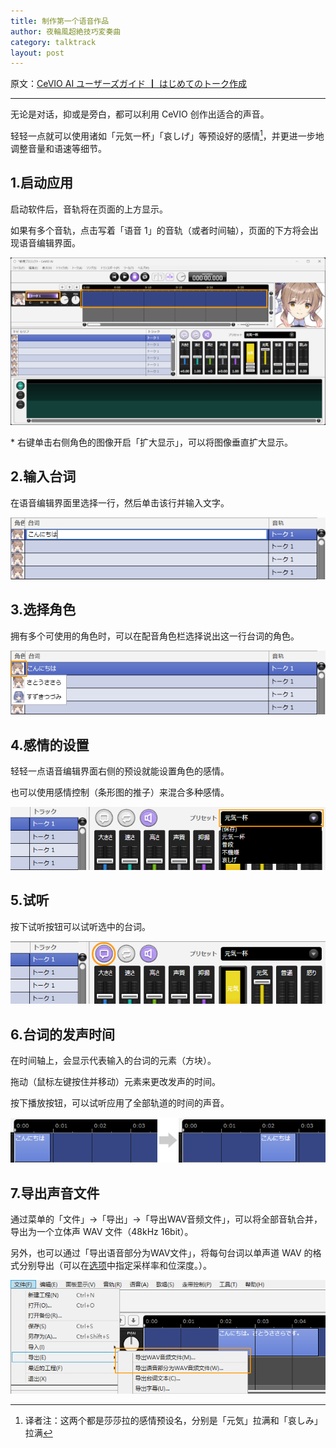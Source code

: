 ```yaml
---
title: 制作第一个语音作品
author: 夜輪風超絶技巧変奏曲
category: talktrack
layout: post
---
```

原文：[CeVIO AI ユーザーズガイド ┃ はじめてのトーク作成](https://cevio.jp/guide/cevio_ai/tutorial_talk/)

---

无论是对话，抑或是旁白，都可以利用 CeVIO 创作出适合的声音。

轻轻一点就可以使用诸如「元気一杯」「哀しげ」等预设好的感情[^1]，并更进一步地调整音量和语速等细节。

## 1.启动应用

启动软件后，音轨将在页面的上方显示。

如果有多个音轨，点击写着「语音 1」的音轨（或者时间轴），页面的下方将会出现语音编辑界面。

![interface](images/tutorial_talk_1.png)

\* 右键单击右侧角色的图像开启「扩大显示」，可以将图像垂直扩大显示。

## 2.输入台词

在语音编辑界面里选择一行，然后单击该行并输入文字。

![input text](images/tutorial_talk_2.png)

## 3.选择角色

拥有多个可使用的角色时，可以在配音角色栏选择说出这一行台词的角色。

![select cast](images/tutorial_talk_4.png)

## 4.感情的设置

轻轻一点语音编辑界面右侧的预设就能设置角色的感情。

也可以使用感情控制（条形图的推子）来混合多种感情。

![set emotion](images/tutorial_talk_5.png)

## 5.试听

按下试听按钮可以试听选中的台词。

![preview](images/tutorial_talk_6.png)

## 6.台词的发声时间

在时间轴上，会显示代表输入的台词的元素（方块）。

拖动（鼠标左键按住并移动）元素来更改发声的时间。

按下播放按钮，可以试听应用了全部轨道的时间的声音。

![change utterance time](images/tutorial_talk_3.png)

## 7.导出声音文件

通过菜单的「文件」→「导出」→「导出WAV音频文件」，可以将全部音轨合并，导出为一个立体声 WAV 文件（48kHz 16bit）。

另外，也可以通过「导出语音部分为WAV文件」，将每句台词以单声道 WAV 的格式分别导出（可以在[选项](../option/index.md)中指定采样率和位深度。）。

![export](images/tutorial_talk_7.png)

[^1]: 译者注：这两个都是莎莎拉的感情预设名，分别是「元気」拉满和「哀しみ」拉满
